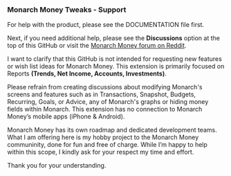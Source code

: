### Monarch Money Tweaks - Support

For help with the product, please see the DOCUMENTATION file first.   

Next, if you need additional help, please see the **Discussions** option at the top of this GitHub or visit the [Monarch Money forum on Reddit](https://www.reddit.com/r/MonarchMoney/).

I want to clarify that this GitHub is not intended for requesting new features or wish list ideas for Monarch Money.  This extension is primarily focused on Reports **(Trends, Net Income, Accounts, Investments)**.

Please refrain from creating discussions about modifying Monarch's screens and features such as in Transactions, Snapshot, Budgets, Recurring, Goals, or Advice, any of Monarch's graphs or hiding money fields within Monarch. This extension has no connection to Monarch Money’s mobile apps (iPhone & Android).

Monarch Money has its own roadmap and dedicated development teams. What I am offering here is my hobby project to the Monarch Money communinity, done for fun and free of charge. While I’m happy to help within this scope, I kindly ask for your respect my time and effort. 

Thank you for your understanding.
